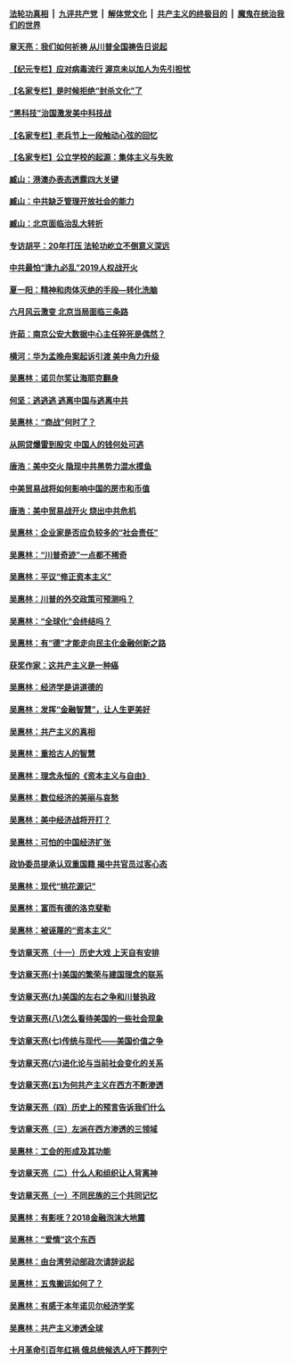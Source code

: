 

####  [法轮功真相](../../../../basic/blob/master/README.md?t=07091102) &nbsp;|&nbsp; [九评共产党](../../../../9ping.md/blob/master/README.md?t=07091102) &nbsp;|&nbsp; [解体党文化](../../../../jtdwh.md/blob/master/README.md?t=07091102)  &nbsp;|&nbsp; [共产主义的终极目的](../../../../gczydzjmd.md/blob/master/README.md?t=07091102) &nbsp;|&nbsp; [魔鬼在统治我们的世界](../../../../mgztzwmdsj.md/blob/master/README.md?t=07091102) 

#### [章天亮：我们如何祈祷 从川普全国祷告日说起](../pages/nsc423/n11944627.md?t=07091102) 

#### [【纪元专栏】应对病毒流行 渥京未以加人为先引担忧](../pages/nsc423/n11875714.md?t=07091102) 

#### [【名家专栏】是时候拒绝“封杀文化”了](../pages/nsc423/n11814093.md?t=07091102) 

#### [“黑科技”治国激发美中科技战](../pages/nsc423/n11638056.md?t=07091102) 

#### [【名家专栏】老兵节上一段触动心弦的回忆](../pages/nsc423/n11646016.md?t=07091102) 

#### [【名家专栏】公立学校的起源：集体主义与失败](../pages/nsc423/n11601833.md?t=07091102) 

#### [臧山：港澳办表态透露四大关键](../pages/nsc423/n11421628.md?t=07091102) 

#### [臧山：中共缺乏管理开放社会的能力](../pages/nsc423/n11407457.md?t=07091102) 

#### [臧山：北京面临治乱大转折](../pages/nsc423/n11406895.md?t=07091102) 

#### [专访胡平：20年打压 法轮功屹立不倒意义深远](../pages/nsc423/n11398800.md?t=07091102) 

#### [中共最怕“逢九必乱”2019人权战开火](../pages/nsc423/n11385248.md?t=07091102) 

#### [夏一阳：精神和肉体灭绝的手段—转化洗脑](../pages/nsc423/n11368250.md?t=07091102) 

#### [六月风云激变 北京当局面临三条路](../pages/nsc423/n11313668.md?t=07091102) 

#### [许茹：南京公安大数据中心主任猝死是偶然？](../pages/nsc423/n11064744.md?t=07091102) 

#### [横河：华为孟晚舟案起诉引渡 美中角力升级](../pages/nsc423/n11027230.md?t=07091102) 

#### [吴惠林：诺贝尔奖让海耶克翻身](../pages/nsc423/n10890049.md?t=07091102) 

#### [何坚：逃逃逃 逃离中国与逃离中共](../pages/nsc423/n10592891.md?t=07091102) 

#### [吴惠林：“商战”何时了？](../pages/nsc423/n10573558.md?t=07091102) 

#### [从网贷爆雷到股灾 中国人的钱何处可逃](../pages/nsc423/n10572800.md?t=07091102) 

#### [唐浩：美中交火 隐现中共黑势力混水摸鱼](../pages/nsc423/n10544040.md?t=07091102) 

#### [中美贸易战将如何影响中国的房市和币值](../pages/nsc423/n10543697.md?t=07091102) 

#### [唐浩：美中贸易战开火 烧出中共危机](../pages/nsc423/n10540126.md?t=07091102) 

#### [吴惠林：企业家是否应负较多的“社会责任”](../pages/nsc423/n10535022.md?t=07091102) 

#### [吴惠林：“川普奇迹”一点都不稀奇](../pages/nsc423/n10512808.md?t=07091102) 

#### [吴惠林：平议“修正资本主义”](../pages/nsc423/n10495724.md?t=07091102) 

#### [吴惠林：川普的外交政策可预测吗？](../pages/nsc423/n10462387.md?t=07091102) 

#### [吴惠林：“全球化”会终结吗？](../pages/nsc423/n10452838.md?t=07091102) 

#### [吴惠林：有“德”才能走向民主化金融创新之路](../pages/nsc423/n10432292.md?t=07091102) 

#### [获奖作家：这共产主义是一种癌](../pages/nsc423/n10431541.md?t=07091102) 

#### [吴惠林：经济学是讲道德的](../pages/nsc423/n10398014.md?t=07091102) 

#### [吴惠林：发挥“金融智慧”，让人生更美好](../pages/nsc423/n10375019.md?t=07091102) 

#### [吴惠林：共产主义的真相](../pages/nsc423/n10351394.md?t=07091102) 

#### [吴惠林：重拾古人的智慧](../pages/nsc423/n10337691.md?t=07091102) 

#### [吴惠林：理念永恒的《资本主义与自由》](../pages/nsc423/n10316274.md?t=07091102) 

#### [吴惠林：数位经济的美丽与哀愁](../pages/nsc423/n10292946.md?t=07091102) 

#### [吴惠林：美中经济战将开打？](../pages/nsc423/n10258825.md?t=07091102) 

#### [吴惠林：可怕的中国经济扩张](../pages/nsc423/n10219147.md?t=07091102) 

#### [政协委员提承认双重国籍 揭中共官员过客心态](../pages/nsc423/n10208809.md?t=07091102) 

#### [吴惠林：现代“桃花源记”](../pages/nsc423/n10185234.md?t=07091102) 

#### [吴惠林：富而有德的洛克斐勒](../pages/nsc423/n10142264.md?t=07091102) 

#### [吴惠林：被诬蔑的“资本主义”](../pages/nsc423/n10124816.md?t=07091102) 

#### [专访章天亮（十一）历史大戏 上天自有安排](../pages/nsc423/n10094905.md?t=07091102) 

#### [专访章天亮(十)美国的繁荣与建国理念的联系](../pages/nsc423/n10094899.md?t=07091102) 

#### [专访章天亮(九)美国的左右之争和川普执政](../pages/nsc423/n10094889.md?t=07091102) 

#### [专访章天亮(八)怎么看待美国的一些社会现象](../pages/nsc423/n10094857.md?t=07091102) 

#### [专访章天亮(七)传统与现代——美国价值之争](../pages/nsc423/n10093140.md?t=07091102) 

#### [专访章天亮(六)进化论与当前社会变化的关系](../pages/nsc423/n10092036.md?t=07091102) 

#### [专访章天亮(五)为何共产主义在西方不断渗透](../pages/nsc423/n10083620.md?t=07091102) 

#### [专访章天亮（四）历史上的预言告诉我们什么](../pages/nsc423/n10083606.md?t=07091102) 

#### [专访章天亮（三）左派在西方渗透的三领域](../pages/nsc423/n10081115.md?t=07091102) 

#### [吴惠林：工会的形成及其功能](../pages/nsc423/n10080633.md?t=07091102) 

#### [专访章天亮（二）什么人和组织让人背离神](../pages/nsc423/n10076637.md?t=07091102) 

#### [专访章天亮（一）不同民族的三个共同记忆](../pages/nsc423/n10074188.md?t=07091102) 

#### [吴惠林：有影呒？2018金融泡沫大地震](../pages/nsc423/n10040534.md?t=07091102) 

#### [吴惠林：“爱情”这个东西](../pages/nsc423/n10019423.md?t=07091102) 

#### [吴惠林：由台湾劳动部政次请辞说起](../pages/nsc423/n9979679.md?t=07091102) 

#### [吴惠林：五鬼搬运如何了？](../pages/nsc423/n9925338.md?t=07091102) 

#### [吴惠林：有感于本年诺贝尔经济学奖](../pages/nsc423/n9871883.md?t=07091102) 

#### [吴惠林：共产主义渗透全球](../pages/nsc423/n9812748.md?t=07091102) 

#### [十月革命引百年红祸 俄总统候选人吁下葬列宁](../pages/nsc423/n9810182.md?t=07091102) 


